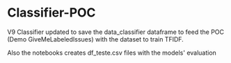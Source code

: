 # Classifier-POC

V9 Classifier updated to save the data_classifier dataframe to feed the POC (Demo GiveMeLabeledIssues) with the dataset to train TFIDF. 

Also the notebooks creates df_teste.csv files with the models' evaluation 


